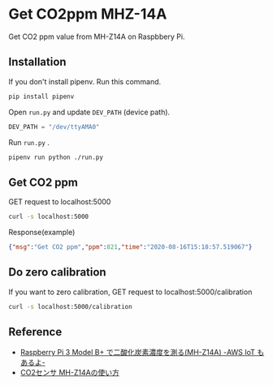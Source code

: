 # Get CO2ppm MHZ-14A

Get CO2 ppm value from MH-Z14A on Raspbbery Pi.

## Installation

If you don't install pipenv. Run this command.

```sh
pip install pipenv
```

Open `run.py` and update `DEV_PATH` (device path).

```python
DEV_PATH = "/dev/ttyAMA0"
```

Run `run.py` .

```sh
pipenv run python ./run.py
```

## Get CO2 ppm

GET request to localhost:5000

```sh
curl -s localhost:5000
```

Response(example)

```json
{"msg":"Get CO2 ppm","ppm":821,"time":"2020-08-16T15:18:57.519067"}
```

## Do zero calibration

If you want to zero calibration, GET request to localhost:5000/calibration

```sh
curl -s localhost:5000/calibration
```

## Reference

- [Raspberry Pi 3 Model B+ で二酸化炭素濃度を測る(MH-Z14A) -AWS IoT もあるよ-](https://qiita.com/watiko/items/5cfa2aedd5a67619add0)
- [CO2センサ MH-Z14Aの使い方](https://qiita.com/urib0/items/256973f68cc1fbcd1244)
